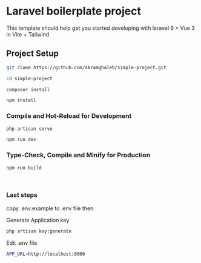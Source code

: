 

# Laravel boilerplate project
This template should help get you started developing with laravel 9 + Vue 3 in Vite + Tailwind

## Project Setup

```sh
git clone https://github.com/akramghaleb/simple-project.git
```

```sh
cd simple-project
```

```sh
composer install
```

```sh
npm install
```

### Compile and Hot-Reload for Development

```sh
php artisan serve
```

```sh
npm run dev
```

### Type-Check, Compile and Minify for Production

```sh
npm run build
```
<br>


### Last steps
copy .env.example to .env file then
<br>

Generate Application key

```sh
php artisan key:generate
```

Edit .env file

```sh
APP_URL=http://localhost:8000
```


